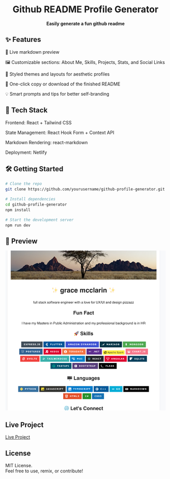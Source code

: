 <h1 align="center">Github README Profile Generator</h1>
<p align="center"><strong>Easily generate a fun github readme</strong></p>

## ✨ Features
🔧 Live markdown preview

🖼️ Customizable sections: About Me, Skills, Projects, Stats, and Social Links

🎨 Styled themes and layouts for aesthetic profiles

💾 One-click copy or download of the finished README

💡 Smart prompts and tips for better self-branding

## 🚀 Tech Stack
Frontend: React + Tailwind CSS

State Management: React Hook Form + Context API

Markdown Rendering: react-markdown

Deployment:  Netlify 

## 🛠️ Getting Started

```sh
# Clone the repo
git clone https://github.com/yourusername/github-profile-generator.git
```
```sh
# Install dependencies
cd github-profile-generator
npm install
```

```sh
# Start the development server
npm run dev
```

## 📸 Preview
<p align="center"><img src="./screenshot.png" alt="screenshot" width="100%" style="max-height: 500px; object-fit: cover;"/></p>


## Live Project
[Live Project](https://generate-github-profile-readme.netlify.app/)

## License
MIT License.  
Feel free to use, remix, or contribute!
